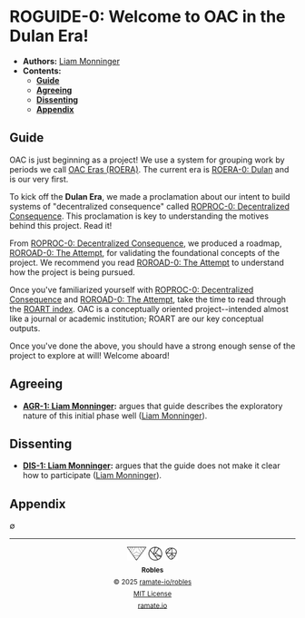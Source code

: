 # ROGUIDE-0: Welcome to OAC in the Dulan Era!
- **Authors:** [Liam Monninger](mailto:liam@ramate.io)
- **Contents:**
  - **[Guide](#guide)**
  - **[Agreeing](#agreeing)**
  - **[Dissenting](#dissenting)**
  - **[Appendix](#appendix)**

## Guide
OAC is just beginning as a project! We use a system for grouping work by periods we call [OAC Eras (ROERA)](../../../roera/). The current era is [ROERA-0: Dulan](../../../roera/roera-000-000-000-dulan/README.md) and is our very first.

To kick off the **Dulan Era**, we made a proclamation about our intent to build systems of "decentralized consequence" called [ROPROC-0: Decentralized Consequence](../../../roproc/roera-000-000-000-dulan/roproc-000-000-000/README.md). This proclamation is key to understanding the motives behind this project. Read it!

From [ROPROC-0: Decentralized Consequence](../../../roproc/roera-000-000-000-dulan/roproc-000-000-000/README.md), we produced a roadmap, [ROROAD-0: The Attempt](../../../roroad/roera-000-000-000-dulan/roroad-000-000-000/README.md), for validating the foundational concepts of the project. We recommend you read [ROROAD-0: The Attempt](../../../roroad/roera-000-000-000-dulan/roroad-000-000-000/README.md) to understand how the project is being pursued.

Once you've familiarized yourself with [ROPROC-0: Decentralized Consequence](../../../roproc/roera-000-000-000-dulan/roproc-000-000-000/README.md) and [ROROAD-0: The Attempt](../../../roroad/roera-000-000-000-dulan/roroad-000-000-000/README.md), take the time to read through the [ROART index](../../../roart/). OAC is a conceptually oriented project--intended almost like a journal or academic institution; ROART are our key conceptual outputs.

Once you've done the above, you should have a strong enough sense of the project to explore at will! Welcome aboard!

## Agreeing
- **[AGR-1: Liam Monninger](./agreeing/agr-001-liam-monninger/README.md):** argues that guide describes the exploratory nature of this initial phase well ([Liam Monninger](mailto:liam@ramate.io)).

## Dissenting
- **[DIS-1: Liam Monninger](./dissenting/dis-001-liam-monninger/README.md):** argues that the guide does not make it clear how to participate ([Liam Monninger](mailto:liam@ramate.io)).

## Appendix
$\emptyset$

<!--OAC FOOTER: DO NOT REMOVE THIS LINE-->
---

<div align="center">
  <picture>
    <source srcset="./assets/ramate-inverted-transparent.png" media="(prefers-color-scheme: dark)">
    <img height="24" src="./assets/ramate-transparent.png" alt="Ramate"/>
  </picture>
  <picture>
    <source srcset="./assets/oac-inverted-transparent.png" media="(prefers-color-scheme: dark)">
    <img height="24" src="./assets/oac-transparent.png" alt="OAC"/>
  </picture>
  <picture>
    <source srcset="./assets/robles-inverted-transparent.png" media="(prefers-color-scheme: dark)">
    <img height="24" src="./assets/robles-transparent.png" alt="Robles"/>
  </picture>
  <br/>
  <sub>
    <b>Robles</b>
    <br/>
    &copy; 2025 <a href="https://github.com/ramate-io/robles">ramate-io/robles</a>
    <br/>
    <a href="https://github.com/ramate-io/robles/blob/main/LICENSE">MIT License</a>
    <br/>
    <a href="https://www.ramate.io">ramate.io</a>
  </sub>
</div>
